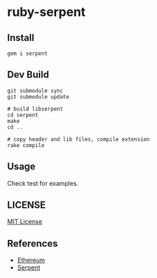 # ruby-serpent

## Install

```
gem i serpent
```

## Dev Build

```
git submodule sync
git submodule update

# build libserpent
cd serpent
make
cd ..

# copy header and lib files, compile extension
rake compile
```

## Usage

Check test for examples.

## LICENSE

[MIT License](LICENSE)

## References

* [Ethereum](http://ethereum.org)
* [Serpent](https://github.com/ethereum/wiki/wiki/Serpent)

